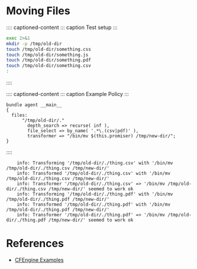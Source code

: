 # Moving Files

:::: captioned-content
::: caption
Test setup
:::

``` {.bash org-language="sh" results="output" exports="both"}
exec 2>&1
mkdir -p /tmp/old-dir  
touch /tmp/old-dir/something.css
touch /tmp/old-dir/something.js
touch /tmp/old-dir/something.pdf
touch /tmp/old-dir/something.csv
:
```
::::

:::: captioned-content
::: caption
Example Policy
:::

``` {.cfengine3 include-stdlib="t" log-level="info" exports="both"}
bundle agent __main__
{
  files:
      "/tmp/old-dir/."
        depth_search => recurse( inf ),
        file_select => by_name( '.*\.(csv|pdf)' ),
        transformer => "/bin/mv $(this.promiser) /tmp/new-dir/";
}
```
::::

``` example
    info: Transforming '/tmp/old-dir/./thing.csv' with '/bin/mv /tmp/old-dir/./thing.csv /tmp/new-dir/'
    info: Transformed '/tmp/old-dir/./thing.csv' with '/bin/mv /tmp/old-dir/./thing.csv /tmp/new-dir/' 
    info: Transformer '/tmp/old-dir/./thing.csv' => '/bin/mv /tmp/old-dir/./thing.csv /tmp/new-dir/' seemed to work ok
    info: Transforming '/tmp/old-dir/./thing.pdf' with '/bin/mv /tmp/old-dir/./thing.pdf /tmp/new-dir/'
    info: Transformed '/tmp/old-dir/./thing.pdf' with '/bin/mv /tmp/old-dir/./thing.pdf /tmp/new-dir/' 
    info: Transformer '/tmp/old-dir/./thing.pdf' => '/bin/mv /tmp/old-dir/./thing.pdf /tmp/new-dir/' seemed to work ok
```

# References

- [CFEngine Examples](id:38277465-771a-4db4-983a-8dfd434b1aff)
